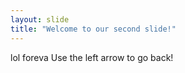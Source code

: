```yaml
---
layout: slide
title: "Welcome to our second slide!"
---
```

lol foreva
Use the left arrow to go back!
